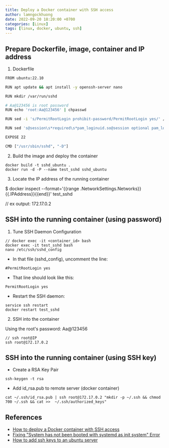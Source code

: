 ```yaml
---
title: Deploy a Docker container with SSH access
author: lamngockhuong
date: 2022-09-20 18:20:00 +0700
categories: [Linux]
tags: [linux, docker, ubuntu, ssh]
---
```


## Prepare Dockerfile, image, container and IP address

1. Dockerfile

```sh
FROM ubuntu:22.10

RUN apt update && apt install -y openssh-server nano

RUN mkdir /var/run/sshd

# Aa@123456 is root password
RUN echo 'root:Aa@123456' | chpasswd

RUN sed -i 's/PermitRootLogin prohibit-password/PermitRootLogin yes/' /etc/ssh/sshd_config

RUN sed 's@session\s*required\s*pam_loginuid.so@session optional pam_loginuid.so@g' -i /etc/pam.d/sshd

EXPOSE 22

CMD ["/usr/sbin/sshd", "-D"]
```

2. Build the image and deploy the container

```console
docker build -t sshd_ubuntu .
docker run -d -P --name test_sshd sshd_ubuntu
```

3. Locate the IP address of the running container

$ docker inspect --format='{{range .NetworkSettings.Networks}}{{.IPAddress}}{{end}}' test_sshd

// ex output: 172.17.0.2

## SSH into the running container (using password)

1. Tune SSH Daemon Configuration

```console
// docker exec -it <container_id> bash
docker exec -it test_sshd bash
nano /etc/ssh/sshd_config
```

- In that file (sshd_config), uncomment the line:

```shell
#PermitRootLogin yes
```

- That line should look like this:

```shell
PermitRootLogin yes
```

- Restart the SSH daemon:

```console
service ssh restart
docker restart test_sshd
```

2. SSH into the container

Using the root's password: Aa@123456

```console
// ssh root@IP
ssh root@172.17.0.2
```

## SSH into the running container (using SSH key)

- Create a RSA Key Pair

```console
ssh-keygen -t rsa
```

- Add id_rsa.pub to remote server (docker container)

```console
cat ~/.ssh/id_rsa.pub | ssh root@172.17.0.2 "mkdir -p ~/.ssh && chmod 700 ~/.ssh && cat >>  ~/.ssh/authorized_keys"
```

## References

- [How to deploy a Docker container with SSH access](https://www.techrepublic.com/article/deploy-docker-container-ssh-access/)
- [Fixing "System has not been booted with systemd as init system" Error](https://linuxhandbook.com/system-has-not-been-booted-with-systemd/)
- [How to add ssh keys to an ubuntu server](https://medium.com/@williamkwao/how-to-add-ssh-keys-to-an-ubuntu-server-6a3a5b1bee26)
